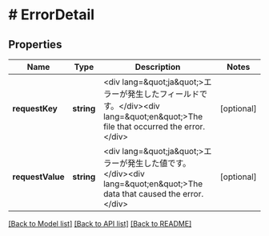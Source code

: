 # # ErrorDetail

## Properties

Name | Type | Description | Notes
------------ | ------------- | ------------- | -------------
**requestKey** | **string** | &lt;div lang&#x3D;\&quot;ja\&quot;&gt;エラーが発生したフィールドです。&lt;/div&gt;&lt;div lang&#x3D;\&quot;en\&quot;&gt;The file that occurred the error.&lt;/div&gt; | [optional] 
**requestValue** | **string** | &lt;div lang&#x3D;\&quot;ja\&quot;&gt;エラーが発生した値です。&lt;/div&gt;&lt;div lang&#x3D;\&quot;en\&quot;&gt;The data that caused the error.&lt;/div&gt; | [optional] 

[[Back to Model list]](../../README.md#documentation-for-models) [[Back to API list]](../../README.md#documentation-for-api-endpoints) [[Back to README]](../../README.md)


